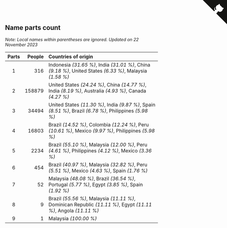 ## Name parts count

*Note: Local names within parentheses are ignored.*
*Updated on 22 November 2023*

| Parts | People | Countries of origin |
| :--: | ---: | :--- |
| 1 | 316 | Indonesia *(31.65 %)*, India *(31.01 %)*, China *(9.18 %)*, United States *(6.33 %)*, Malaysia *(1.58 %)* |
| 2 | 158879 | United States *(24.24 %)*, China *(14.77 %)*, India *(8.19 %)*, Australia *(4.93 %)*, Canada *(4.27 %)* |
| 3 | 34494 | United States *(11.30 %)*, India *(9.87 %)*, Spain *(8.51 %)*, Brazil *(6.78 %)*, Philippines *(5.98 %)* |
| 4 | 16803 | Brazil *(14.52 %)*, Colombia *(12.24 %)*, Peru *(10.61 %)*, Mexico *(9.97 %)*, Philippines *(5.98 %)* |
| 5 | 2234 | Brazil *(55.10 %)*, Malaysia *(12.00 %)*, Peru *(4.61 %)*, Philippines *(4.12 %)*, Mexico *(3.36 %)* |
| 6 | 454 | Brazil *(40.97 %)*, Malaysia *(32.82 %)*, Peru *(5.51 %)*, Mexico *(4.63 %)*, Spain *(1.76 %)* |
| 7 | 52 | Malaysia *(48.08 %)*, Brazil *(36.54 %)*, Portugal *(5.77 %)*, Egypt *(3.85 %)*, Spain *(1.92 %)* |
| 8 | 9 | Brazil *(55.56 %)*, Malaysia *(11.11 %)*, Dominican Republic *(11.11 %)*, Egypt *(11.11 %)*, Angola *(11.11 %)* |
| 9 | 1 | Malaysia *(100.00 %)* |


<a href="https://github.com/JustinTimeCuber/wca_statistics" class="github-corner" aria-label="View source on Github"><svg width="80" height="80" viewBox="0 0 250 250" style="fill:#151513; color:#fff; position: absolute; top: 0; border: 0; right: 0;" aria-hidden="true"><path d="M0,0 L115,115 L130,115 L142,142 L250,250 L250,0 Z"></path><path d="M128.3,109.0 C113.8,99.7 119.0,89.6 119.0,89.6 C122.0,82.7 120.5,78.6 120.5,78.6 C119.2,72.0 123.4,76.3 123.4,76.3 C127.3,80.9 125.5,87.3 125.5,87.3 C122.9,97.6 130.6,101.9 134.4,103.2" fill="currentColor" style="transform-origin: 130px 106px;" class="octo-arm"></path><path d="M115.0,115.0 C114.9,115.1 118.7,116.5 119.8,115.4 L133.7,101.6 C136.9,99.2 139.9,98.4 142.2,98.6 C133.8,88.0 127.5,74.4 143.8,58.0 C148.5,53.4 154.0,51.2 159.7,51.0 C160.3,49.4 163.2,43.6 171.4,40.1 C171.4,40.1 176.1,42.5 178.8,56.2 C183.1,58.6 187.2,61.8 190.9,65.4 C194.5,69.0 197.7,73.2 200.1,77.6 C213.8,80.2 216.3,84.9 216.3,84.9 C212.7,93.1 206.9,96.0 205.4,96.6 C205.1,102.4 203.0,107.8 198.3,112.5 C181.9,128.9 168.3,122.5 157.7,114.1 C157.9,116.9 156.7,120.9 152.7,124.9 L141.0,136.5 C139.8,137.7 141.6,141.9 141.8,141.8 Z" fill="currentColor" class="octo-body"></path></svg></a><style>.github-corner:hover .octo-arm{animation:octocat-wave 560ms ease-in-out}@keyframes octocat-wave{0%,100%{transform:rotate(0)}20%,60%{transform:rotate(-25deg)}40%,80%{transform:rotate(10deg)}}@media (max-width:500px){.github-corner:hover .octo-arm{animation:none}.github-corner .octo-arm{animation:octocat-wave 560ms ease-in-out}}</style>
